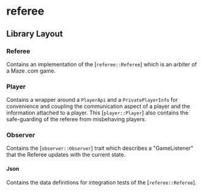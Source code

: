 # referee

## Library Layout
### Referee
Contains an implementation of the [`referee::Referee`] which is an arbiter of a Maze`.`com
game.

### Player
Contains a wrapper around a `PlayerApi` and a `PrivatePlayerInfo` for convenience and coupling
the communication aspect of a player and the information attached to a player. This
[`player::Player`] also contains the safe-guarding of the referee from misbehaving players.

### Observer
Contains the [`observer::Observer`] trait which describes a "GameListener" that the Referee
updates with the current state.

#### Json
Contains the data definitions for integration tests of the [`referee::Referee`].
